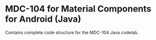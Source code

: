 # MDC-104 for Material Components for Android (Java)

Contains complete code structure for the MDC-104 Java codelab.
